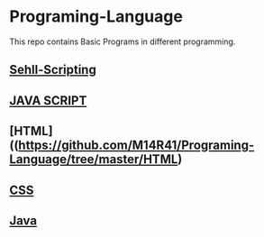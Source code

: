 # Programing-Language 
This repo contains Basic Programs in different programming.

## [Sehll-Scripting](https://github.com/M14R41/Programing-Language/tree/master/Shell-Scripting)

## [JAVA SCRIPT](https://github.com/M14R41/Programing-Language/tree/master/JavaScript)

## [HTML]((https://github.com/M14R41/Programing-Language/tree/master/HTML)

## [CSS](https://github.com/M14R41/Programing-Language/tree/master/CSS)

## [Java](https://github.com/M14R41/Programing-Language/commit/ff478f47eb540cc4acac4dbf8f1bdaa9786ba466)


